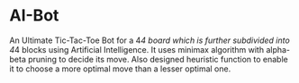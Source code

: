 # AI-Bot
An Ultimate Tic-Tac-Toe Bot for a 4*4 board which is further subdivided into 4*4 blocks using Artificial Intelligence. It uses minimax algorithm with alpha-beta pruning to decide its move. Also designed heuristic function to enable it to choose a more optimal move than a lesser optimal one.
